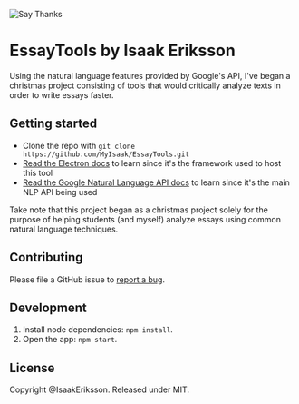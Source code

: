 ![Say Thanks](https://img.shields.io/badge/Say%20Thanks-!-1EAEDB.svg)
# EssayTools by Isaak Eriksson

Using the natural language features provided by Google's API, I've began a christmas project consisting of tools that would critically analyze texts in order to write essays faster.

## Getting started

* Clone the repo with `git clone https://github.com/MyIsaak/EssayTools.git`
* [Read the Electron docs](https://electronjs.org/docs) to learn since it's the framework used to host this tool 
* [Read the Google Natural Language API docs](https://cloud.google.com/natural-language/docs/basics) to learn since it's the main NLP API being used

Take note that this project began as a christmas project solely for the purpose of helping students (and myself) analyze essays using common natural language techniques. 

## Contributing

Please file a GitHub issue to [report a bug](https://github.com/myisaak/EssayTools/issues).

## Development

1. Install node dependencies: `npm install`.
2. Open the app: `npm start`.

## License

Copyright @IsaakEriksson. Released under MIT.
